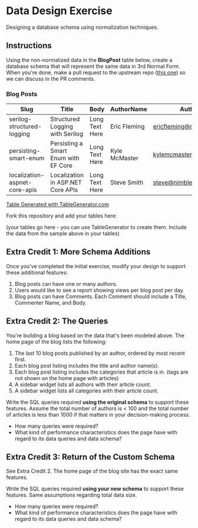 # Data Design Exercise

Designing a database schema using normalization techniques.

## Instructions

Using the non-normalized data in the **BlogPost** table below, create a database schema that will represent the same data in 3rd Normal Form. When you're done, make a pull request to the upstream repo ([this one](https://github.com/DevBetterCom/DataDesignExercise)) so we can discuss in the PR comments.

### Blog Posts

| Slug                          | Title                                | Body           | AuthorName    | AuthorEmail                 | AuthorBio      | Category1            | Category2       | Tags                            | Views |
|-------------------------------|--------------------------------------|----------------|---------------|-----------------------------|----------------|----------------------|-----------------|---------------------------------|-------|
| serilog-structured-logging    | Structured Logging with Serilog      | Long Text Here | Eric Fleming  | ericfleming@nimblepros.com  | Long Text Here | Software Development | Cloud Computing | logging,serilog,appinsights     | 123   |
| persisting-smart-enum         | Persisting a Smart Enum with EF Core | Long Text Here | Kyle McMaster | kylemcmaster@nimblepros.com | Long Text Here | Software Development | null            | smartenum,efcore                | 234   |
| localization-aspnet-core-apis | Localization in ASP.NET Core APIs    | Long Text Here | Steve Smith   | steve@nimblepros.com        | Long Text Here | Software Development | Web APIs        | localization,aspnetcore,web-api | 345   |

[Table Generated with TableGenerator.com](https://www.tablesgenerator.com/markdown_tables#)

Fork this repository and add your tables here:

(your tables go here - you can use TableGenerator to create them. Include the data from the sample above in your tables)

## Extra Credit 1: More Schema Additions

Once you've completed the initial exercise, modify your design to support these additional features:

1. Blog posts can have one or many authors.
2. Users would like to see a report showing views per blog post per day.
3. Blog posts can have Comments. Each Comment should include a Title, Commenter Name, and Body.

## Extra Credit 2: The Queries

You're building a blog based on the data that's been modeled above. The home page of the blog lists the following:

1. The last 10 blog posts published by an author, ordered by most recent first.
1. Each blog post listing includes the title and author name(s).
1. Each blog post listing includes the categories that article is in. (tags are not shown on the home page with articles)
1. A sidebar widget lists all authors with their article count.
1. A sidebar widget lists all categories with their article count.

Write the SQL queries required **using the original schema** to support these features. Assume the total number of authors is < 100 and the total number of articles is less than 1000 if that matters in your decision-making process.

- How many queries were required?
- What kind of performance characteristics does the page have with regard to its data queries and data schema?

## Extra Credit 3: Return of the Custom Schema

See Extra Credit 2. The home page of the blog site has the exact same features.

Write the SQL queries required **using your new schema** to support these features. Same assumptions regarding total data size.

- How many queries were required?
- What kind of performance characteristics does the page have with regard to its data queries and data schema?

